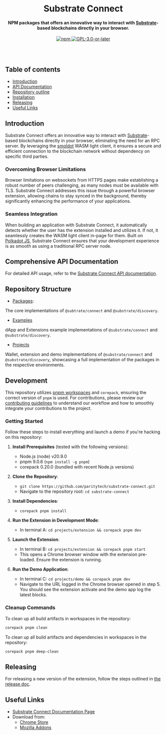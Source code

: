 
<br /><br />

<div align="center">
  <h1 align="center">Substrate Connect</h1>
  <h4 align="center"> NPM packages that offers an innovative way to interact with <a href="https://substrate.dev/">Substrate</a>-based blockchains directly in your browser.</h4>
  <p align="center">
    <a href="https://www.npmjs.com/package/@substrate/connect">
      <img alt="npm" src="https://img.shields.io/npm/v/@substrate/connect" />
    </a>
    <a href="https://github.com/paritytech/substrate-connect/blob/master/LICENSE">
      <img alt="GPL-3.0-or-later" src="https://img.shields.io/npm/l/@substrate/connect" />
    </a>
  </p>
</div>

<br /><br />

## Table of contents

- [Introduction](#introduction)
- [API Documentation](#comprehensive-api-documentation)
- [Repository outline](#repository-structure)
- [Installation](#development)
- [Releasing](#releasing)
- [Useful Links](#useful-links)

## Introduction

Substrate Connect offers an innovative way to interact with [Substrate](https://substrate.dev/)-based blockchains directly in your browser, eliminating the need for an RPC server. By leveraging the [smoldot](https://github.com/smol-dot/smoldot) WASM light client, it ensures a secure and efficient connection to the blockchain network without dependency on specific third parties.

### Overcoming Browser Limitations

Browser limitations on websockets from HTTPS pages make establishing a robust number of peers challenging, as many nodes must be available with TLS. 
Substrate Connect addresses this issue through a powerful browser extension, allowing chains to stay synced in the background, thereby significantly enhancing the performance of your applications.

### Seamless Integration

When building an application with Substrate Connect, it automatically detects whether the user has the extension installed and utilizes it. If not, it seamlessly creates the WASM light client in-page for them. Built on [Polkadot JS](https://polkadot.js.org/docs/api), Substrate Connect ensures that your development experience is as smooth as using a traditional RPC server node.

## Comprehensive API Documentation

For detailed API usage, refer to the [Substrate Connect API documentation](https://paritytech.github.io/substrate-connect/api/).

## Repository Structure

- [Packages](./packages/README.md):

The core implementations of `@subtrate/connect` and `@substrate/discovery`. 

- [Examples](./examples/)

dApp and Extensions example implementations of `@substrate/connect` and `@substrate/discovery`. 

- [Projects](./projects/)

Wallet, extension and demo implementations of `@substrate/connect` and `@substrate/discovery`, showcasing a full implementation of the packages in the respective environments.

## Development

This repository utilizes [pnpm workspaces](https://pnpm.io/workspaces) and `corepack`, ensuring the correct version of `pnpm` is used. For contributions, please review our [contributing guidelines](./CONTRIBUTING.md) to understand our workflow and how to smoothly integrate your contributions to the project.

### Getting Started

Follow these steps to install everything and launch a demo if you're hacking on this repository:

1. **Install Prerequisites** (tested with the following versions):
   - Node.js (node) v20.9.0
   - pnpm 9.0.6 (`npm install -g pnpm`)
   - corepack 0.20.0 (bundled with recent Node.js versions)
   
2. **Clone the Repository**:
   - `git clone https://github.com/paritytech/substrate-connect.git`
   - Navigate to the repository root: `cd substrate-connect`
   
3. **Install Dependencies**:
   - `corepack pnpm install`
   
4. **Run the Extension in Development Mode**:
   - In terminal A: `cd projects/extension && corepack pnpm dev`
   
5. **Launch the Extension**:
   - In terminal B: `cd projects/extension && corepack pnpm start`
   - This opens a Chrome browser window with the extension pre-loaded. Ensure 
   the extension is running.
   
6. **Run the Demo Application**:
   - In terminal C: `cd projects/demo && corepack pnpm dev`
   - Navigate to the URL logged in the Chrome browser opened in step 5. You should see the extension activate and the demo app log the latest blocks.

### Cleanup Commands

To clean up all build artifacts in workspaces in the repository:
```bash
corepack pnpm clean
```

To clean up all build artifacts and dependencies in workspaces in the repository:
```bash
corepack pnpm deep-clean
```

## Releasing

For releasing a new version of the extension, follow the steps outlined in 
[the release doc](./DEPLOY-RELEASE.md).

## Useful Links

- [Substrate Connect Documentation Page](https://substrate.io/developers/substrate-connect/)
- Download from:
  - [Chrome Store](https://chrome.google.com/webstore/detail/substrate-connect-extensi/khccbhhbocaaklceanjginbdheafklai)
  - [Mozilla Addons](https://addons.mozilla.org/en-US/firefox/addon/substrate-connect/)

